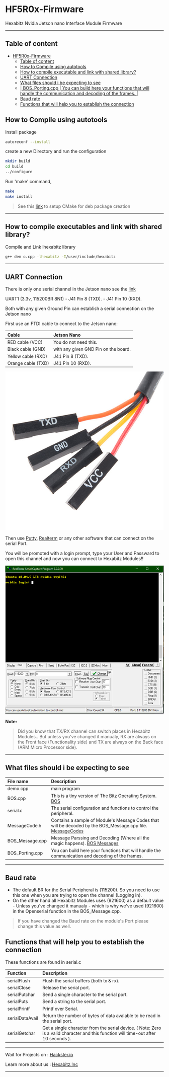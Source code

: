# HF5R0x-Firmware

Hexabitz Nvidia Jetson nano Interface Mudule Firmware

---

## Table of content

- [HF5R0x-Firmware](#hf5r0x-firmware)
  - [Table of content](#table-of-content)
  - [How to Compile using autotools](#how-to-compile-using-autotools)
  - [How to compile executable and link with shared library?](#how-to-compile-executable-and-link-with-shared-library)
  - [UART Connection](#uart-connection)
  - [What files should i be expecting to see](#what-files-should-i-be-expecting-to-see)
  - [| BOS_Porting.cpp | You can build here your functions that will handle the communication and decoding of the frames.                                                                                     |](#-bos_portingcpp--you-can-build-here-your-functions-that-will-handle-the-communication-and-decoding-of-the-frames-------------------------------------------------------------------------------------)
  - [Baud rate](#baud-rate)
  - [Functions that will help you to establish the connection](#functions-that-will-help-you-to-establish-the-connection)

## How to Compile using autotools

Install package

```bash
autoreconf --install
```

create a new Directory and run the configuration

```bash
mkdir build
cd build
../configure
```

Run 'make' command,

```bash
make
make install
```

> See this [link](https://blog.usejournal.com/creating-debian-packages-cmake-e519a0186e87) to setup CMake for deb package creation

---

## How to compile executables and link with shared library?

Compile and Link lhexabitz library

```bash
g++ dem o.cpp -lhexabitz -I/user/include/hexabitz
```

---

## UART Connection

There is only one serial channel in the Jetson nano see the [link](https://www.jetsonhacks.com/nvidia-jetson-nano-j41-header-pinout/)

UART1 (3.3v, 115200BR 8N1)
    - J41 Pin 8  (TXD).
    - J41 Pin 10 (RXD).

Both with any given Ground Pin can establish a serial connection on the Jetson nano

First use an FTDI cable to connect to the Jetson nano:

| Cable              | Jetson Nano                          |
| :----------------- | :----------------------------------- |
| RED cable    (VCC) | You do not need this.                |
| Black cable  (GND) | with any given GND Pin on the board. |
| Yellow cable (RXD) | J41 Pin 8  (TXD).                    |
| Orange cable (TXD) | J41 Pin 10 (RXD).                    |

![FTDI Cable](images/FTDI_cable.jpg)

Then use [Putty](https://www.putty.org/), [Realterm](https://sourceforge.net/projects/realterm/) or any other software that can connect on the serial Port.

You will be promoted with a login prompt, type your User and Passward to open this channel and now you can connect to Hexabitz Modules!!

![Login Prompt](images\login_prompt.PNG)

**Note:**

> Did you know that TX/RX channel can switch places in Hexabitz Modules.. But unless you've changed it manualy, RX are always on the Front face (Functionality side) and TX are always on the Back face (ARM Micro Processor side).

---

## What files should i be expecting to see

| File name       | Description                                                                                                                                                                          |
| :-------------- | :----------------------------------------------------------------------------------------------------------------------------------------------------------------------------------- |
| demo.cpp        | main program                |
| BOS.cpp         | This is a tiny version of The Bitz Operating System. [BOS](https://hexabitz.com/docs/code-overview/bos-module-parameters/)                                                           |
| serial.c        | The serial configuration and functions to control the peripheral.                                                                                                                    |
| MessageCode.h   | Contains a sample of Module's Message Codes that will be decoded by the BOS_Message.cpp file. [MessageCodes](https://hexabitz.com/docs/code-overview/array-messaging/message-codes/) |
| BOS_Message.cpp | Message Parssing and Decoding (Where all the magic happens).             [BOS Messages](https://hexabitz.com/docs/code-overview/array-messaging/)                                    |
| BOS_Porting.cpp | You can build here your functions that will handle the communication and decoding of the frames.                                                                                     |
---

## Baud rate

- The default BR for the Serial Peripheral is (115200). So you need to use this one when you are trying to open the channel (Logging in).
- On the other hand all Hexabitz Modules uses (921600) as a default value - Unless you've changed it manualy - which is why we've used (921600) in the Openserial function in the BOS_Message.cpp.

> If you have changed the Baud rate on the module's Port please change this value as well.

## Functions that will help you to establish the connection

These functions are found in serial.c

| Function        | Description                                                                                                                          |
| :-------------- | :----------------------------------------------------------------------------------------------------------------------------------- |
| serialFlush     | Flush the serial buffers (both tx & rx).                                                                                             |
| serialClose     | Release the serial port.                                                                                                             |
| serialPutchar   | Send a single character to the serial port.                                                                                          |
| serialPuts      | Send a string to the serial port.                                                                                                    |
| serialPrintf    | Printf over Serial.                                                                                                                  |
| serialDataAvail | Return the number of bytes of data avalable to be read in the serial port.                                                           |
| serialGetchar   | Get a single character from the serial device. ( Note: Zero is a valid character and this function will time-out after 10 seconds ). |

---

Wait for Projects on : [Hackster.io](https://www.hackster.io/hexabitz)

Learn more about us : [Hexabitz.Inc](https://hexabitz.com/)

---
